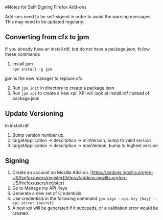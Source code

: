 #Notes for Self-Signing Firefox Add-ons

Add-ons need to be self-signed in order to avoid the warning messages.
This may need to be updated regularly.


## Converting from cfx to jpm

If you already have an install.rdf, but do not have a package.json, follow these commands

1. Install jpm  
   `npm install -g jpm`

jpm is the new manager to replace cfx.

2. Run `jpm init` in directory to create a package.json
3. Run `jpm xpi` to create a new xpi. XPI will look at install.rdf instead of package.json

## Update Versioning

In install.rdf

1. Bump version number up.
2. targetApplication -> description -> minVersion, bump to valid version
3. targetApplication -> description -> maxVersion, bump to highest version

## Signing

1. Create an account on Mozilla Add-on.
	[https://addons.mozilla.org/en-US/firefox/users/register](https://addons.mozilla.org/en-US/firefox/users/register)
2. Go to Manage my API Keys
3. Generate a new set of Credentials
4. Use credentials in the following command 
   `jpm sign --api-key {key} --api-secret {secret}`
5. A new xpi will be generated if it succeeds, or a validation error would be created.

